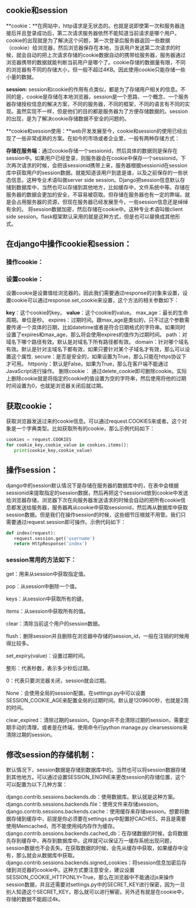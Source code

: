## cookie和session
**cookie：**在网站中，http请求是无状态的。也就是说即使第一次和服务器连接后并且登录成功后，第二次请求服务器依然不能知道当前请求是哪个用户。cookie的出现就是为了解决这个问题，第一次登录后服务器返回一些数据（cookie）给浏览器，然后浏览器保存在本地，当该用户发送第二次请求的时候，就会自动的把上次请求存储的cookie数据自动的携带给服务器，服务器通过浏览器携带的数据就能判断当前用户是哪个了。cookie存储的数据量有限，不同的浏览器有不同的存储大小，但一般不超过4KB。因此使用cookie只能存储一些小量的数据。

**session:** session和cookie的作用有点类似，都是为了存储用户相关的信息。不同的是，cookie是存储在本地浏览器，session是一个思路、一个概念、一个服务器存储授权信息的解决方案，不同的服务器，不同的框架，不同的语言有不同的实现。虽然实现不一样，但是他们的目的都是服务器为了方便存储数据的。session的出现，是为了解决cookie存储数据不安全的问题的。

**cookie和session使用：**web开发发展至今，cookie和session的使用已经出现了一些非常成熟的方案。在如今的市场或者企业里，一般有两种存储方式：

**存储在服务端**：通过cookie存储一个sessionid，然后具体的数据则是保存在session中。如果用户已经登录，则服务器会在cookie中保存一个sessionid，下次再次请求的时候，会把该sessionid携带上来，服务器根据sessionid在session库中获取用户的session数据。就能知道该用户到底是谁，以及之前保存的一些状态信息。这种专业术语叫做server side session。Django把session信息默认存储到数据库中，当然也可以存储到其他地方，比如缓存中，文件系统中等。存储在服务器的数据会更加的安全，不容易被窃取。但存储在服务器也有一定的弊端，就是会占用服务器的资源，但现在服务器已经发展至今，一些session信息还是绰绰有余的。
将session数据加密，然后存储在cookie中。这种专业术语叫做client side session。flask框架默认采用的就是这种方式，但是也可以替换成其他形式。
## 在django中操作cookie和session：
### 操作cookie：
### 设置cookie：
设置cookie是设置值给浏览器的。因此我们需要通过response的对象来设置，设置cookie可以通过response.set_cookie来设置，这个方法的相关参数如下：

**key**：这个cookie的key。
**value**：这个cookie的value。
max_age：最长的生命周期。单位是秒。
expires：过期时间。跟max_age是类似的，只不过这个参数需要传递一个具体的日期，比如datetime或者是符合日期格式的字符串。如果同时设置了expires和max_age，那么将会使用expires的值作为过期时间。
path：对域名下哪个路径有效。默认是对域名下所有路径都有效。
domain：针对哪个域名有效。默认是针对主域名下都有效，如果只要针对某个子域名才有效，那么可以设置这个属性.
secure：是否是安全的，如果设置为True，那么只能在https协议下才可用。
httponly：默认是False。如果为True，那么在客户端不能通过JavaScript进行操作。
删除cookie：
通过delete_cookie即可删除cookie。实际上删除cookie就是将指定的cookie的值设置为空的字符串，然后使用将他的过期时间设置为0，也就是浏览器关闭后就过期。

## 获取cookie：
获取浏览器发送过来的cookie信息。可以通过request.COOKIES来或者。这个对象是一个字典类型。比如获取所有的cookie，那么示例代码如下：
```python
cookies = request.COOKIES
for cookie_key,cookie_value in cookies.items():
   print(cookie_key,cookie_value)
```
## 操作session：
django中的session默认情况下是存储在服务器的数据库中的，在表中会根据sessionid来提取指定的session数据，然后再把这个sessionid放到cookie中发送给浏览器存储，浏览器下次在向服务器发送请求的时候会自动的把所有cookie信息都发送给服务器，服务器再从cookie中获取sessionid，然后再从数据库中获取session数据。但是我们在操作session的时候，这些细节压根就不用管。我们只需要通过request.session即可操作。示例代码如下：
```python
def index(request):
   request.session.get('username')
   return HttpResponse('index')
```
### session常用的方法如下：

get：用来从session中获取指定值。

pop：从session中删除一个值。

keys：从session中获取所有的键。

items：从session中获取所有的值。

clear：清除当前这个用户的session数据。

flush：删除session并且删除在浏览器中存储的session_id，一般在注销的时候用得比较多。

set_expiry(value)：设置过期时间。

整形：代表秒数，表示多少秒后过期。

0：代表只要浏览器关闭，session就会过期。

None：会使用全局的session配置。在settings.py中可以设置SESSION_COOKIE_AGE来配置全局的过期时间。默认是1209600秒，也就是2周的时间。

clear_expired：清除过期的session。Django并不会清除过期的session，需要定期手动的清理，或者是在终端，使用命令行python manage.py clearsessions来清除过期的session。

## 修改session的存储机制：
默认情况下，session数据是存储到数据库中的。当然也可以将session数据存储到其他地方。可以通过设置SESSION_ENGINE来更改session的存储位置，这个可以配置为以下几种方案：

django.contrib.sessions.backends.db：使用数据库。默认就是这种方案。
django.contrib.sessions.backends.file：使用文件来存储session。
django.contrib.sessions.backends.cache：使用缓存来存储session。想要将数据存储到缓存中，前提是你必须要在settings.py中配置好CACHES，并且是需要使用Memcached，而不能使用纯内存作为缓存。
django.contrib.sessions.backends.cached_db：在存储数据的时候，会将数据先存到缓存中，再存到数据库中。这样就可以保证万一缓存系统出现问题，session数据也不会丢失。在获取数据的时候，会先从缓存中获取，如果缓存中没有，那么就会从数据库中获取。
django.contrib.sessions.backends.signed_cookies：将session信息加密后存储到浏览器的cookie中。这种方式要注意安全，建议设置SESSION_COOKIE_HTTPONLY=True，那么在浏览器中不能通过js来操作session数据，并且还需要对settings.py中的SECRET_KEY进行保密，因为一旦别人知道这个SECRET_KEY，那么就可以进行解密。另外还有就是在cookie中，存储的数据不能超过4k。